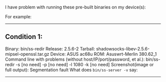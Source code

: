 I have problem with running these pre-built binaries on my device(s):

For example:

---

## Condition 1:

Binary: bin/ss-redir
Release: 2.5.6-2
Tarball: shadowsocks-libev-2.5.6-mipsel-openssl.tar.gz
Device: ASUS ac68u
ROM: Asuswrt-Merlin 380.62_1
Command line with problems (without host/IP/port/password, et al.): bin/ss-redir -s [no need] -p [no need] -l 1080 -k [no need]
Screenshot(image or full output): Segmentation fault
What does `bin/ss-server -v` say:

---

